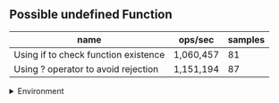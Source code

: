 ## Possible undefined Function

|name|ops/sec|samples|
|-|-|-|
|Using if to check function existence|1,060,457|81|
|Using ? operator to avoid rejection|1,151,194|87|


<details>
<summary>Environment</summary>

* __Machine:__ linux x64 | 4 vCPUs | 7.6GB Mem
* __Run:__ Tue Nov 07 2023 21:16:00 GMT+0000 (Coordinated Universal Time)
</details>

<!--
{"environment":{"platform":"linux","arch":"x64","cpus":4,"totalMemory":7.6085662841796875},"benchmarks":[{"name":"Using if to check function existence","opsSec":1060456.7573582064,"samples":3},{"name":"Using ? operator to avoid rejection","opsSec":1151194.2462009096,"samples":3}]}-->
